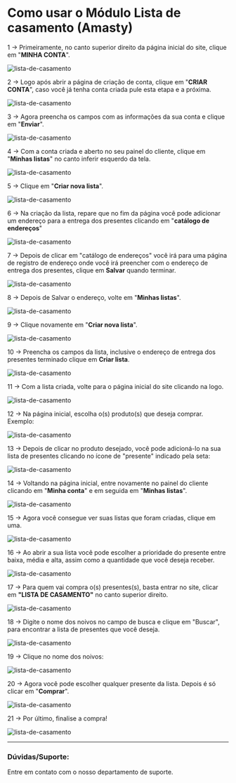 # Como usar o Módulo Lista de casamento (Amasty)

1 -> Primeiramente, no canto superior direito da página inicial do site, clique em "**MINHA CONTA**".

![lista-de-casamento](https://github.com/Oficina-do-Dev/Tutoriais/blob/main/Magento_1/13%20-%20Módulo%20Lista%20de%20Casamento%20(Amasty)/images/image1.png)

2 -> Logo após abrir a página de criação de conta, clique em "**CRIAR CONTA**", caso você já tenha conta criada pule esta etapa e a próxima.

![lista-de-casamento](https://github.com/Oficina-do-Dev/Tutoriais/blob/main/Magento_1/13%20-%20Módulo%20Lista%20de%20Casamento%20(Amasty)/images/image2.png)

3 -> Agora preencha os campos com as informações da sua conta e clique em "**Enviar**".

![lista-de-casamento](https://github.com/Oficina-do-Dev/Tutoriais/blob/main/Magento_1/13%20-%20Módulo%20Lista%20de%20Casamento%20(Amasty)/images/image3.png)

4 -> Com a conta criada e aberto no seu painel do cliente, clique em "**Minhas listas**" no canto inferir esquerdo da tela.

![lista-de-casamento](https://github.com/Oficina-do-Dev/Tutoriais/blob/main/Magento_1/13%20-%20Módulo%20Lista%20de%20Casamento%20(Amasty)/images/image4.png)

5 -> Clique em "**Criar nova lista**".

![lista-de-casamento](https://github.com/Oficina-do-Dev/Tutoriais/blob/main/Magento_1/13%20-%20Módulo%20Lista%20de%20Casamento%20(Amasty)/images/image5.png)

6 -> Na criação da lista, repare que no fim da página você pode adicionar um endereço para a entrega dos presentes clicando em "**catálogo de endereços**"

![lista-de-casamento](https://github.com/Oficina-do-Dev/Tutoriais/blob/main/Magento_1/13%20-%20Módulo%20Lista%20de%20Casamento%20(Amasty)/images/image6.png)

7 -> Depois de clicar em "catálogo de endereços" você irá para uma página de registro de endereço onde você irá preencher com o endereço de entrega dos presentes, clique em **Salvar** quando terminar.

![lista-de-casamento](https://github.com/Oficina-do-Dev/Tutoriais/blob/main/Magento_1/13%20-%20Módulo%20Lista%20de%20Casamento%20(Amasty)/images/image7.png)

8 -> Depois de Salvar o endereço, volte em "**Minhas listas**".

![lista-de-casamento](https://github.com/Oficina-do-Dev/Tutoriais/blob/main/Magento_1/13%20-%20Módulo%20Lista%20de%20Casamento%20(Amasty)/images/image8.png)

9 -> Clique novamente em "**Criar nova lista**".

![lista-de-casamento](https://github.com/Oficina-do-Dev/Tutoriais/blob/main/Magento_1/13%20-%20Módulo%20Lista%20de%20Casamento%20(Amasty)/images/image5.png)

10 -> Preencha os campos da lista, inclusive o endereço de entrega dos presentes terminado clique em **Criar lista**.

![lista-de-casamento](https://github.com/Oficina-do-Dev/Tutoriais/blob/main/Magento_1/13%20-%20Módulo%20Lista%20de%20Casamento%20(Amasty)/images/image9.png)

11 -> Com a lista criada, volte para o página inicial do site clicando na logo.

![lista-de-casamento](https://github.com/Oficina-do-Dev/Tutoriais/blob/main/Magento_1/13%20-%20Módulo%20Lista%20de%20Casamento%20(Amasty)/images/image10.png)

12 -> Na página inicial, escolha o(s) produto(s) que deseja comprar. Exemplo:

![lista-de-casamento](https://github.com/Oficina-do-Dev/Tutoriais/blob/main/Magento_1/13%20-%20Módulo%20Lista%20de%20Casamento%20(Amasty)/images/image11.png)

13 -> Depois de clicar no produto desejado, você pode adicioná-lo na sua lista de presentes clicando no ícone de "presente" indicado pela seta:

![lista-de-casamento](https://github.com/Oficina-do-Dev/Tutoriais/blob/main/Magento_1/13%20-%20Módulo%20Lista%20de%20Casamento%20(Amasty)/images/image12.png)

14 -> Voltando na página inicial, entre novamente no painel do cliente clicando em "**Minha conta**" e em seguida em "**Minhas listas**".

![lista-de-casamento](https://github.com/Oficina-do-Dev/Tutoriais/blob/main/Magento_1/13%20-%20Módulo%20Lista%20de%20Casamento%20(Amasty)/images/image13.png)

15 -> Agora você consegue ver suas listas que foram criadas, clique em uma.

![lista-de-casamento](https://github.com/Oficina-do-Dev/Tutoriais/blob/main/Magento_1/13%20-%20Módulo%20Lista%20de%20Casamento%20(Amasty)/images/image14.png)

16 -> Ao abrir a sua lista você pode escolher a prioridade do presente entre baixa, média e alta, assim como a quantidade que você deseja receber.

![lista-de-casamento](https://github.com/Oficina-do-Dev/Tutoriais/blob/main/Magento_1/13%20-%20Módulo%20Lista%20de%20Casamento%20(Amasty)/images/image15.png)

17 -> Para quem vai compra o(s) presentes(s), basta entrar no site, clicar em **"LISTA DE CASAMENTO"** no canto superior direito.

![lista-de-casamento](https://github.com/Oficina-do-Dev/Tutoriais/blob/main/Magento_1/13%20-%20Módulo%20Lista%20de%20Casamento%20(Amasty)/images/image16.png)

18 -> Digite o nome dos noivos no campo de busca e clique em "Buscar", para encontrar a lista de presentes que você deseja.

![lista-de-casamento](https://github.com/Oficina-do-Dev/Tutoriais/blob/main/Magento_1/13%20-%20Módulo%20Lista%20de%20Casamento%20(Amasty)/images/image17.png)

19 -> Clique no nome dos noivos:

![lista-de-casamento](https://github.com/Oficina-do-Dev/Tutoriais/blob/main/Magento_1/13%20-%20Módulo%20Lista%20de%20Casamento%20(Amasty)/images/image18.png)

20 -> Agora você pode escolher qualquer presente da lista. Depois é só clicar em "**Comprar**".

![lista-de-casamento](https://github.com/Oficina-do-Dev/Tutoriais/blob/main/Magento_1/13%20-%20Módulo%20Lista%20de%20Casamento%20(Amasty)/images/image19.png)

21 -> Por último, finalise a compra!

![lista-de-casamento](https://github.com/Oficina-do-Dev/Tutoriais/blob/main/Magento_1/13%20-%20Módulo%20Lista%20de%20Casamento%20(Amasty)/images/image20.png)

<hr>

### Dúvidas/Suporte:
Entre em contato com o nosso departamento de suporte.